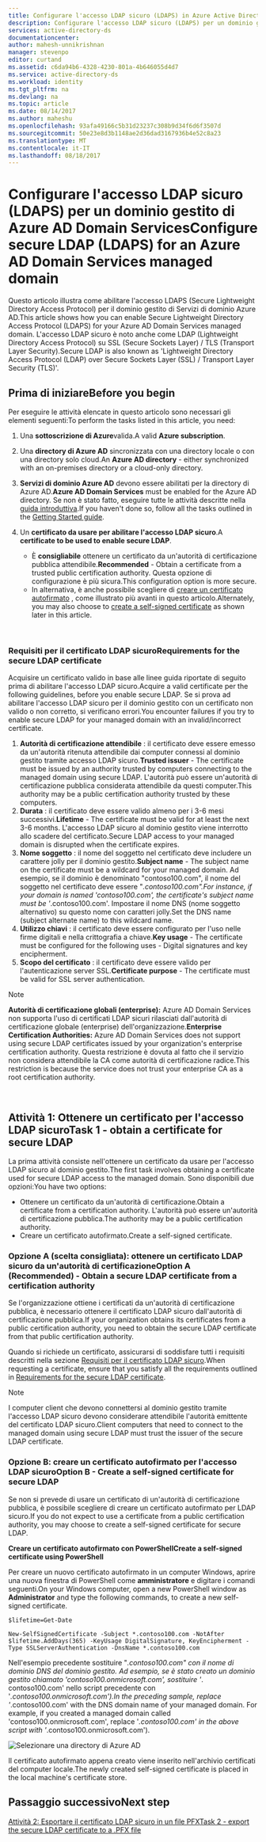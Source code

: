 ```yaml
---
title: Configurare l'accesso LDAP sicuro (LDAPS) in Azure Active Directory Domain Services | Microsoft Docs
description: Configurare l'accesso LDAP sicuro (LDAPS) per un dominio gestito di Servizi di dominio Azure AD
services: active-directory-ds
documentationcenter: 
author: mahesh-unnikrishnan
manager: stevenpo
editor: curtand
ms.assetid: c6da94b6-4328-4230-801a-4b646055d4d7
ms.service: active-directory-ds
ms.workload: identity
ms.tgt_pltfrm: na
ms.devlang: na
ms.topic: article
ms.date: 08/14/2017
ms.author: maheshu
ms.openlocfilehash: 93afa49166c5b31d23237c308b9d34f6d6f3507d
ms.sourcegitcommit: 50e23e8d3b1148ae2d36dad3167936b4e52c8a23
ms.translationtype: MT
ms.contentlocale: it-IT
ms.lasthandoff: 08/18/2017
---
```

# <a name="configure-secure-ldap-ldaps-for-an-azure-ad-domain-services-managed-domain"></a><span data-ttu-id="ae64f-103">Configurare l'accesso LDAP sicuro (LDAPS) per un dominio gestito di Azure AD Domain Services</span><span class="sxs-lookup"><span data-stu-id="ae64f-103">Configure secure LDAP (LDAPS) for an Azure AD Domain Services managed domain</span></span>
<span data-ttu-id="ae64f-104">Questo articolo illustra come abilitare l'accesso LDAPS (Secure Lightweight Directory Access Protocol) per il dominio gestito di Servizi di dominio Azure AD.</span><span class="sxs-lookup"><span data-stu-id="ae64f-104">This article shows how you can enable Secure Lightweight Directory Access Protocol (LDAPS) for your Azure AD Domain Services managed domain.</span></span> <span data-ttu-id="ae64f-105">L'accesso LDAP sicuro è noto anche come LDAP (Lightweight Directory Access Protocol) su SSL (Secure Sockets Layer) / TLS (Transport Layer Security).</span><span class="sxs-lookup"><span data-stu-id="ae64f-105">Secure LDAP is also known as 'Lightweight Directory Access Protocol (LDAP) over Secure Sockets Layer (SSL) / Transport Layer Security (TLS)'.</span></span>

## <a name="before-you-begin"></a><span data-ttu-id="ae64f-106">Prima di iniziare</span><span class="sxs-lookup"><span data-stu-id="ae64f-106">Before you begin</span></span>
<span data-ttu-id="ae64f-107">Per eseguire le attività elencate in questo articolo sono necessari gli elementi seguenti:</span><span class="sxs-lookup"><span data-stu-id="ae64f-107">To perform the tasks listed in this article, you need:</span></span>

1. <span data-ttu-id="ae64f-108">Una **sottoscrizione di Azure**valida.</span><span class="sxs-lookup"><span data-stu-id="ae64f-108">A valid **Azure subscription**.</span></span>
2. <span data-ttu-id="ae64f-109">Una **directory di Azure AD** sincronizzata con una directory locale o con una directory solo cloud.</span><span class="sxs-lookup"><span data-stu-id="ae64f-109">An **Azure AD directory** - either synchronized with an on-premises directory or a cloud-only directory.</span></span>
3. <span data-ttu-id="ae64f-110">**Servizi di dominio Azure AD** devono essere abilitati per la directory di Azure AD.</span><span class="sxs-lookup"><span data-stu-id="ae64f-110">**Azure AD Domain Services** must be enabled for the Azure AD directory.</span></span> <span data-ttu-id="ae64f-111">Se non è stato fatto, eseguire tutte le attività descritte nella [guida introduttiva](active-directory-ds-getting-started.md).</span><span class="sxs-lookup"><span data-stu-id="ae64f-111">If you haven't done so, follow all the tasks outlined in the [Getting Started guide](active-directory-ds-getting-started.md).</span></span>
4. <span data-ttu-id="ae64f-112">Un **certificato da usare per abilitare l'accesso LDAP sicuro**.</span><span class="sxs-lookup"><span data-stu-id="ae64f-112">A **certificate to be used to enable secure LDAP**.</span></span>

   * <span data-ttu-id="ae64f-113">È **consigliabile** ottenere un certificato da un'autorità di certificazione pubblica attendibile.</span><span class="sxs-lookup"><span data-stu-id="ae64f-113">**Recommended** - Obtain a certificate from a trusted public certification authority.</span></span> <span data-ttu-id="ae64f-114">Questa opzione di configurazione è più sicura.</span><span class="sxs-lookup"><span data-stu-id="ae64f-114">This configuration option is more secure.</span></span>
   * <span data-ttu-id="ae64f-115">In alternativa, è anche possibile scegliere di [creare un certificato autofirmato](#task-1---obtain-a-certificate-for-secure-ldap) , come illustrato più avanti in questo articolo.</span><span class="sxs-lookup"><span data-stu-id="ae64f-115">Alternately, you may also choose to [create a self-signed certificate](#task-1---obtain-a-certificate-for-secure-ldap) as shown later in this article.</span></span>

<br>

### <a name="requirements-for-the-secure-ldap-certificate"></a><span data-ttu-id="ae64f-116">Requisiti per il certificato LDAP sicuro</span><span class="sxs-lookup"><span data-stu-id="ae64f-116">Requirements for the secure LDAP certificate</span></span>
<span data-ttu-id="ae64f-117">Acquisire un certificato valido in base alle linee guida riportate di seguito prima di abilitare l'accesso LDAP sicuro.</span><span class="sxs-lookup"><span data-stu-id="ae64f-117">Acquire a valid certificate per the following guidelines, before you enable secure LDAP.</span></span> <span data-ttu-id="ae64f-118">Se si prova ad abilitare l'accesso LDAP sicuro per il dominio gestito con un certificato non valido o non corretto, si verificano errori.</span><span class="sxs-lookup"><span data-stu-id="ae64f-118">You encounter failures if you try to enable secure LDAP for your managed domain with an invalid/incorrect certificate.</span></span>

1. <span data-ttu-id="ae64f-119">**Autorità di certificazione attendibile** : il certificato deve essere emesso da un'autorità ritenuta attendibile dai computer connessi al dominio gestito tramite accesso LDAP sicuro.</span><span class="sxs-lookup"><span data-stu-id="ae64f-119">**Trusted issuer** - The certificate must be issued by an authority trusted by computers connecting to the managed domain using secure LDAP.</span></span> <span data-ttu-id="ae64f-120">L'autorità può essere un'autorità di certificazione pubblica considerata attendibile da questi computer.</span><span class="sxs-lookup"><span data-stu-id="ae64f-120">This authority may be a public certification authority trusted by these computers.</span></span>
2. <span data-ttu-id="ae64f-121">**Durata** : il certificato deve essere valido almeno per i 3-6 mesi successivi.</span><span class="sxs-lookup"><span data-stu-id="ae64f-121">**Lifetime** - The certificate must be valid for at least the next 3-6 months.</span></span> <span data-ttu-id="ae64f-122">L'accesso LDAP sicuro al dominio gestito viene interrotto allo scadere del certificato.</span><span class="sxs-lookup"><span data-stu-id="ae64f-122">Secure LDAP access to your managed domain is disrupted when the certificate expires.</span></span>
3. <span data-ttu-id="ae64f-123">**Nome soggetto** : il nome del soggetto nel certificato deve includere un carattere jolly per il dominio gestito.</span><span class="sxs-lookup"><span data-stu-id="ae64f-123">**Subject name** - The subject name on the certificate must be a wildcard for your managed domain.</span></span> <span data-ttu-id="ae64f-124">Ad esempio, se il dominio è denominato "contoso100.com", il nome del soggetto nel certificato deve essere "*.contoso100.com".</span><span class="sxs-lookup"><span data-stu-id="ae64f-124">For instance, if your domain is named 'contoso100.com', the certificate's subject name must be '*.contoso100.com'.</span></span> <span data-ttu-id="ae64f-125">Impostare il nome DNS (nome soggetto alternativo) su questo nome con caratteri jolly.</span><span class="sxs-lookup"><span data-stu-id="ae64f-125">Set the DNS name (subject alternate name) to this wildcard name.</span></span>
4. <span data-ttu-id="ae64f-126">**Utilizzo chiavi** : il certificato deve essere configurato per l'uso nelle firme digitali e nella crittografia a chiave.</span><span class="sxs-lookup"><span data-stu-id="ae64f-126">**Key usage** - The certificate must be configured for the following uses - Digital signatures and key encipherment.</span></span>
5. <span data-ttu-id="ae64f-127">**Scopo del certificato** : il certificato deve essere valido per l'autenticazione server SSL.</span><span class="sxs-lookup"><span data-stu-id="ae64f-127">**Certificate purpose** - The certificate must be valid for SSL server authentication.</span></span>

> [!NOTE]
> <span data-ttu-id="ae64f-128">**Autorità di certificazione globali (enterprise):** Azure AD Domain Services non supporta l'uso di certificati LDAP sicuri rilasciati dall'autorità di certificazione globale (enterprise) dell'organizzazione.</span><span class="sxs-lookup"><span data-stu-id="ae64f-128">**Enterprise Certification Authorities:** Azure AD Domain Services does not support using secure LDAP certificates issued by your organization's enterprise certification authority.</span></span> <span data-ttu-id="ae64f-129">Questa restrizione è dovuta al fatto che il servizio non considera attendibile la CA come autorità di certificazione radice.</span><span class="sxs-lookup"><span data-stu-id="ae64f-129">This restriction is because the service does not trust your enterprise CA as a root certification authority.</span></span> 
>
>

<br>

## <a name="task-1---obtain-a-certificate-for-secure-ldap"></a><span data-ttu-id="ae64f-130">Attività 1: Ottenere un certificato per l'accesso LDAP sicuro</span><span class="sxs-lookup"><span data-stu-id="ae64f-130">Task 1 - obtain a certificate for secure LDAP</span></span>
<span data-ttu-id="ae64f-131">La prima attività consiste nell'ottenere un certificato da usare per l'accesso LDAP sicuro al dominio gestito.</span><span class="sxs-lookup"><span data-stu-id="ae64f-131">The first task involves obtaining a certificate used for secure LDAP access to the managed domain.</span></span> <span data-ttu-id="ae64f-132">Sono disponibili due opzioni:</span><span class="sxs-lookup"><span data-stu-id="ae64f-132">You have two options:</span></span>

* <span data-ttu-id="ae64f-133">Ottenere un certificato da un'autorità di certificazione.</span><span class="sxs-lookup"><span data-stu-id="ae64f-133">Obtain a certificate from a certification authority.</span></span> <span data-ttu-id="ae64f-134">L'autorità può essere un'autorità di certificazione pubblica.</span><span class="sxs-lookup"><span data-stu-id="ae64f-134">The authority may be a public certification authority.</span></span>
* <span data-ttu-id="ae64f-135">Creare un certificato autofirmato.</span><span class="sxs-lookup"><span data-stu-id="ae64f-135">Create a self-signed certificate.</span></span>

### <a name="option-a-recommended---obtain-a-secure-ldap-certificate-from-a-certification-authority"></a><span data-ttu-id="ae64f-136">Opzione A (scelta consigliata): ottenere un certificato LDAP sicuro da un'autorità di certificazione</span><span class="sxs-lookup"><span data-stu-id="ae64f-136">Option A (Recommended) - Obtain a secure LDAP certificate from a certification authority</span></span>
<span data-ttu-id="ae64f-137">Se l'organizzazione ottiene i certificati da un'autorità di certificazione pubblica, è necessario ottenere il certificato LDAP sicuro dall'autorità di certificazione pubblica.</span><span class="sxs-lookup"><span data-stu-id="ae64f-137">If your organization obtains its certificates from a public certification authority, you need to obtain the secure LDAP certificate from that public certification authority.</span></span>

<span data-ttu-id="ae64f-138">Quando si richiede un certificato, assicurarsi di soddisfare tutti i requisiti descritti nella sezione [Requisiti per il certificato LDAP sicuro](#requirements-for-the-secure-ldap-certificate).</span><span class="sxs-lookup"><span data-stu-id="ae64f-138">When requesting a certificate, ensure that you satisfy all the requirements outlined in [Requirements for the secure LDAP certificate](#requirements-for-the-secure-ldap-certificate).</span></span>

> [!NOTE]
> <span data-ttu-id="ae64f-139">I computer client che devono connettersi al dominio gestito tramite l'accesso LDAP sicuro devono considerare attendibile l'autorità emittente del certificato LDAP sicuro.</span><span class="sxs-lookup"><span data-stu-id="ae64f-139">Client computers that need to connect to the managed domain using secure LDAP must trust the issuer of the secure LDAP certificate.</span></span>
>
>

### <a name="option-b---create-a-self-signed-certificate-for-secure-ldap"></a><span data-ttu-id="ae64f-140">Opzione B: creare un certificato autofirmato per l'accesso LDAP sicuro</span><span class="sxs-lookup"><span data-stu-id="ae64f-140">Option B - Create a self-signed certificate for secure LDAP</span></span>
<span data-ttu-id="ae64f-141">Se non si prevede di usare un certificato di un'autorità di certificazione pubblica, è possibile scegliere di creare un certificato autofirmato per LDAP sicuro.</span><span class="sxs-lookup"><span data-stu-id="ae64f-141">If you do not expect to use a certificate from a public certification authority, you may choose to create a self-signed certificate for secure LDAP.</span></span>

<span data-ttu-id="ae64f-142">**Creare un certificato autofirmato con PowerShell**</span><span class="sxs-lookup"><span data-stu-id="ae64f-142">**Create a self-signed certificate using PowerShell**</span></span>

<span data-ttu-id="ae64f-143">Per creare un nuovo certificato autofirmato in un computer Windows, aprire una nuova finestra di PowerShell come **amministratore** e digitare i comandi seguenti.</span><span class="sxs-lookup"><span data-stu-id="ae64f-143">On your Windows computer, open a new PowerShell window as **Administrator** and type the following commands, to create a new self-signed certificate.</span></span>

    $lifetime=Get-Date

    New-SelfSignedCertificate -Subject *.contoso100.com -NotAfter $lifetime.AddDays(365) -KeyUsage DigitalSignature, KeyEncipherment -Type SSLServerAuthentication -DnsName *.contoso100.com

<span data-ttu-id="ae64f-144">Nell'esempio precedente sostituire "*.contoso100.com" con il nome di dominio DNS del dominio gestito. Ad esempio, se è stato creato un dominio gestito chiamato 'contoso100.onmicrosoft.com', sostituire '*. contoso100.com' nello script precedente con '*.contoso100.onmicrosoft.com').</span><span class="sxs-lookup"><span data-stu-id="ae64f-144">In the preceding sample, replace '*.contoso100.com' with the DNS domain name of your managed domain. For example, if you created a managed domain called 'contoso100.onmicrosoft.com', replace '*.contoso100.com' in the above script with '*.contoso100.onmicrosoft.com').</span></span>

![Selezionare una directory di Azure AD](./media/active-directory-domain-services-admin-guide/secure-ldap-powershell-create-self-signed-cert.png)

<span data-ttu-id="ae64f-146">Il certificato autofirmato appena creato viene inserito nell'archivio certificati del computer locale.</span><span class="sxs-lookup"><span data-stu-id="ae64f-146">The newly created self-signed certificate is placed in the local machine's certificate store.</span></span>


## <a name="next-step"></a><span data-ttu-id="ae64f-147">Passaggio successivo</span><span class="sxs-lookup"><span data-stu-id="ae64f-147">Next step</span></span>
[<span data-ttu-id="ae64f-148">Attività 2: Esportare il certificato LDAP sicuro in un file PFX</span><span class="sxs-lookup"><span data-stu-id="ae64f-148">Task 2 - export the secure LDAP certificate to a .PFX file</span></span>](active-directory-ds-admin-guide-configure-secure-ldap-export-pfx.md)
